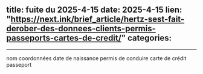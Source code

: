  
title:  fuite du 2025-4-15
date: 2025-4-15
lien: "https://next.ink/brief_article/hertz-sest-fait-derober-des-donnees-clients-permis-passeports-cartes-de-credit/"
categories:
  - 
---

nom
coordonnées
date de naissance
permis de conduire
carte de crédit
passeport

